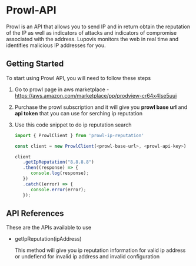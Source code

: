 # Prowl-API

Prowl is an API that allows you to send IP and in return obtain the reputation of the IP as well as indicators of attacks and indicators of compromise associated with the address. Lupovis monitors the web in real time and identifies malicious IP addresses for you.

## Getting Started

To start using Prowl API, you will need to follow these steps

1. Go to prowl page in aws marketplace - <https://aws.amazon.com/marketplace/pp/prodview-cr64x4lse5uui>
2. Purchase the prowl subscription and it will give you **prowl base url** and **api token** that you can use for serching ip reputation
3. Use this code snippet to do ip reputation search

   ```js
   import { ProwlClient } from 'prowl-ip-reputation'

   const client = new ProwlClient(<prowl-base-url>, <prowl-api-key>)

   client
      .getIpReputation("8.8.8.8")
      .then((response) => {
         console.log(response);
      })
      .catch((error) => {
         console.error(error);
      });
   ```

## API References

These are the APIs available to use

- getIpReputation(ipAddress)

  This method will give you ip reputation information for valid ip address or undefiend for invalid ip address and invalid configuration

